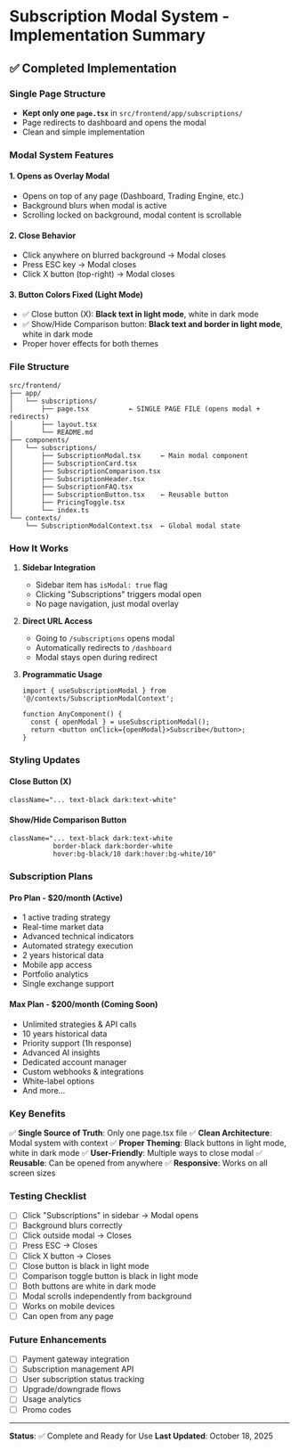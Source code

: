 # Subscription Modal System - Implementation Summary

## ✅ Completed Implementation

### Single Page Structure
- **Kept only one `page.tsx`** in `src/frontend/app/subscriptions/`
- Page redirects to dashboard and opens the modal
- Clean and simple implementation

### Modal System Features

#### 1. **Opens as Overlay Modal**
   - Opens on top of any page (Dashboard, Trading Engine, etc.)
   - Background blurs when modal is active
   - Scrolling locked on background, modal content is scrollable

#### 2. **Close Behavior**
   - Click anywhere on blurred background → Modal closes
   - Press ESC key → Modal closes
   - Click X button (top-right) → Modal closes

#### 3. **Button Colors Fixed (Light Mode)**
   - ✅ Close button (X): **Black text in light mode**, white in dark mode
   - ✅ Show/Hide Comparison button: **Black text and border in light mode**, white in dark mode
   - Proper hover effects for both themes

### File Structure

```
src/frontend/
├── app/
│   └── subscriptions/
│       ├── page.tsx          ← SINGLE PAGE FILE (opens modal + redirects)
│       ├── layout.tsx         
│       └── README.md          
├── components/
│   └── subscriptions/
│       ├── SubscriptionModal.tsx     ← Main modal component
│       ├── SubscriptionCard.tsx      
│       ├── SubscriptionComparison.tsx
│       ├── SubscriptionHeader.tsx    
│       ├── SubscriptionFAQ.tsx       
│       ├── SubscriptionButton.tsx    ← Reusable button
│       ├── PricingToggle.tsx         
│       └── index.ts                  
└── contexts/
    └── SubscriptionModalContext.tsx  ← Global modal state
```

### How It Works

1. **Sidebar Integration**
   - Sidebar item has `isModal: true` flag
   - Clicking "Subscriptions" triggers modal open
   - No page navigation, just modal overlay

2. **Direct URL Access**
   - Going to `/subscriptions` opens modal
   - Automatically redirects to `/dashboard`
   - Modal stays open during redirect

3. **Programmatic Usage**
   ```tsx
   import { useSubscriptionModal } from '@/contexts/SubscriptionModalContext';
   
   function AnyComponent() {
     const { openModal } = useSubscriptionModal();
     return <button onClick={openModal}>Subscribe</button>;
   }
   ```

### Styling Updates

#### Close Button (X)
```tsx
className="... text-black dark:text-white"
```

#### Show/Hide Comparison Button
```tsx
className="... text-black dark:text-white 
           border-black dark:border-white 
           hover:bg-black/10 dark:hover:bg-white/10"
```

### Subscription Plans

#### Pro Plan - $20/month (Active)
- 1 active trading strategy
- Real-time market data
- Advanced technical indicators
- Automated strategy execution
- 2 years historical data
- Mobile app access
- Portfolio analytics
- Single exchange support

#### Max Plan - $200/month (Coming Soon)
- Unlimited strategies & API calls
- 10 years historical data
- Priority support (1h response)
- Advanced AI insights
- Dedicated account manager
- Custom webhooks & integrations
- White-label options
- And more...

### Key Benefits

✅ **Single Source of Truth**: Only one page.tsx file
✅ **Clean Architecture**: Modal system with context
✅ **Proper Theming**: Black buttons in light mode, white in dark mode
✅ **User-Friendly**: Multiple ways to close modal
✅ **Reusable**: Can be opened from anywhere
✅ **Responsive**: Works on all screen sizes

### Testing Checklist

- [ ] Click "Subscriptions" in sidebar → Modal opens
- [ ] Background blurs correctly
- [ ] Click outside modal → Closes
- [ ] Press ESC → Closes  
- [ ] Click X button → Closes
- [ ] Close button is black in light mode
- [ ] Comparison toggle button is black in light mode
- [ ] Both buttons are white in dark mode
- [ ] Modal scrolls independently from background
- [ ] Works on mobile devices
- [ ] Can open from any page

### Future Enhancements

- [ ] Payment gateway integration
- [ ] Subscription management API
- [ ] User subscription status tracking
- [ ] Upgrade/downgrade flows
- [ ] Usage analytics
- [ ] Promo codes

---

**Status**: ✅ Complete and Ready for Use
**Last Updated**: October 18, 2025
